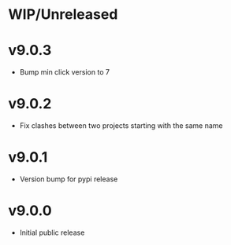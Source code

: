 # WIP/Unreleased

# v9.0.3
- Bump min click version to 7

# v9.0.2
- Fix clashes between two projects starting with the same name

# v9.0.1
- Version bump for pypi release

# v9.0.0
- Initial public release

